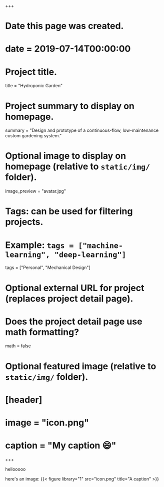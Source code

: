 +++
# Date this page was created.
# date = 2019-07-14T00:00:00

# Project title.
title = "Hydroponic Garden"

# Project summary to display on homepage.
summary = "Design and prototype of a continuous-flow, low-maintenance custom gardening system."

# Optional image to display on homepage (relative to `static/img/` folder).
image_preview = "avatar.jpg"

# Tags: can be used for filtering projects.
# Example: `tags = ["machine-learning", "deep-learning"]`
tags = ["Personal", "Mechanical Design"]

# Optional external URL for project (replaces project detail page).

# Does the project detail page use math formatting?
math = false

# Optional featured image (relative to `static/img/` folder).
# [header]
# image = "icon.png"
# caption = "My caption :smile:"

+++

hellooooo

here's an image:
{{< figure library="1" src="icon.png" title="A caption" >}}
